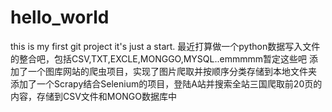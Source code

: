 # hello_world
this is my first git project
it's just a start.
最近打算做一个python数据写入文件的整合吧，包括CSV,TXT,EXCLE,MONGGO,MYSQL..emmmmm暂定这些吧
添加了一个图库网站的爬虫项目，实现了图片爬取并按顺序分类存储到本地文件夹
添加了一个Scrapy结合Selenium的项目，登陆A站并搜索全站三国爬取前20页的内容，存储到CSV文件和MONGO数据库中


